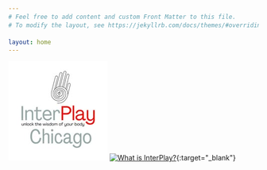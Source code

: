 ```yaml
---
# Feel free to add content and custom Front Matter to this file.
# To modify the layout, see https://jekyllrb.com/docs/themes/#overriding-theme-defaults

layout: home
---
```

![InterPlay Chicago logo](/assets/images/InterPlayChicago.jpg "InterPlay Chicago logo")
[![What is InterPlay?](https://img.youtube.com/vi/PmqM2Uqd-p0/default.jpg)](https://youtu.be/PmqM2Uqd-p0){:target="_blank"}
